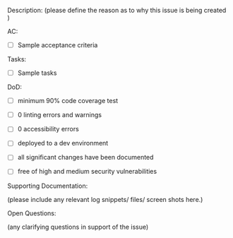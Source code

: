 Description:
(please define the reason as to why this issue is being created )



AC: 

- [ ] Sample acceptance criteria



Tasks: 

- [ ] Sample tasks



DoD: 
 - [ ] minimum 90% code coverage test
 - [ ] 0 linting errors and warnings
 - [ ] 0 accessibility errors
 - [ ] deployed to a dev environment
 - [ ] all significant changes have been documented
 - [ ] free of high and medium security vulnerabilities
 
 

Supporting Documentation:

(please include any relevant log snippets/ files/ screen shots here.)


Open Questions:

(any clarifying questions in support of the issue)
